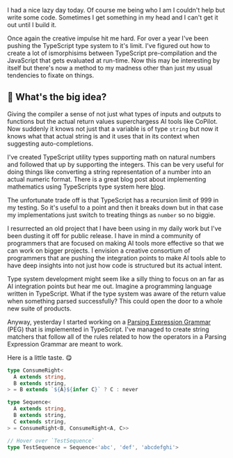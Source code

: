 I had a nice lazy day today. Of course me being who I am I couldn't help but
write some code. Sometimes I get something in my head and I can't get it out
until I build it.

Once again the creative impulse hit me hard. For over a year I've been pushing
the TypeScript type system to it's limit. I've figured out how to create a lot
of ismorphisims between TypeScript pre-compilation and the JavaScript that gets
evaluated at run-time. Now this may be interesting by itself but there's now a
method to my madness other than just my usual tendencies to fixate on things.

## 🤨 What's the big idea?

Giving the compiler a sense of not just what types of inputs and outputs to
functions but the actual return values superchargess AI tools like CoPilot.
Now suddenly it knows not just that a variable is of type `string` but now it
knows what that actual string is and it uses that in its context when suggesting
auto-completions.

I've created TypeScript utility types supporting math on natural numbers and
followed that up by supporting the integers. This can be very useful for
doing things like converting a string representation of a number into an actual
numeric format. There is a great blog post about implementing mathematics using
TypeScripts type system here
[blog](https://itnext.io/implementing-arithmetic-within-typescripts-type-system-a1ef140a6f6f).

The unfortunate trade off is that TypeScript has a recursion limit of 999 in my
testing. So it's useful to a point and then it breaks down but in that case my
implementations just switch to treating things as `number` so no biggie.

I resurrected an old project that I have been using in my daily work but I've
been dusting it off for public release. I have in mind a community of
programmers that are focused on making AI tools more effective so that we can
work on bigger projects. I envision a creative consortium of programmers that
are pushing the integration points to make AI tools able to have deep insights
into not just how code is structured but its actual intent.

Type system development might seem like a silly thing to focus on an far as AI
integration points but hear me out. Imagine a programming language written in
TypeScript. What if the type system was aware of the return value when
something parsed successfully? This could open the door to a whole new suite
of products.

Anyway, yesterday I started working on a
[Parsing Expression Grammar](https://en.wikipedia.org/wiki/Parsing_expression_grammar)
(PEG) that is implemented in TypeScript. I've managed to create string matchers
that follow all of the rules related to how the operators in a Parsing
Expression Grammar are meant to work.

Here is a little taste. 😋

```typescript
type ConsumeRight<
  A extends string,
  B extends string,
> = B extends `${A}${infer C}` ? C : never

type Sequence<
  A extends string,
  B extends string,
  C extends string,
> = ConsumeRight<B, ConsumeRight<A, C>>

// Hover over `TestSequence`
type TestSequence = Sequence<'abc', 'def', 'abcdefghi'>
```
